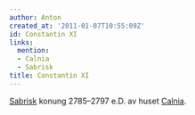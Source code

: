 ```yaml
---
author: Anton
created_at: '2011-01-07T10:55:09Z'
id: Constantin XI
links:
  mention:
  - Calnia
  - Sabrisk
title: Constantin XI
---
```


[Sabrisk] konung 2785–2797 e.D. av huset [Calnia].

  [Sabrisk]: Sabrisk
  [Calnia]: Calnia
